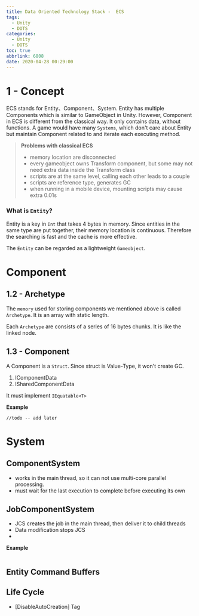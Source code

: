 ```yaml
---
title: Data Oriented Technology Stack -  ECS
tags:
  - Unity
  - DOTS
categories:
  - Unity
  - DOTS
toc: true
abbrlink: 6808
date: 2020-04-28 00:29:00
---
```


# 1 - Concept

ECS stands for Entity、Component、System. Entity has multiple Components which is similar to GameObject in Unity. However, Component in ECS is different from the classical way. It only contains data, without functions. A game would have many `Systems`, which don't care about Entity but maintain Component related to and iterate each executing method.

<!--more-->

> **Problems with classical ECS**
> - memory location are disconnected
> - every gameobject owns Transform component, but some may not need extra data inside the Transform class
> - scripts are at the same level, calling each other leads to a couple
> - scripts are reference type, generates GC
> - when running in a mobile device, mounting scripts may cause extra 0.01s


### What is `Entity`?

Entity is a key in `Int` that takes 4 bytes in memory. Since entities in the same type are put together, their memory location is continuous. Therefore the searching is fast and the cache is more effective.

The `Entity` can be regarded as a lightweight `Gameobject`.

# Component

##  1.2 - Archetype

The `memory` used for storing components we mentioned above is called `Archetype`. It is an array with static length.

Each `Archetype` are consists of a series of 16 bytes chunks. It is like the linked node.

## 1.3 - Component

A Component is a `Struct`. Since struct is Value-Type, it won't create GC. 

1. IComponentData
2. ISharedComponentData

It must implement `IEquatable<T>`

**Example**

```
//todo -- add later
```


# System

## ComponentSystem

-  works in the main thread, so it can not use multi-core parallel processing.
-  must wait for the last execution to complete before executing its own

## JobComponentSystem

- JCS creates the job in the main thread, then deliver it to child threads
- Data modification stops JCS
- 

**Example**

```
```


## Entity Command Buffers

## Life Cycle

- [DisableAutoCreation] Tag




